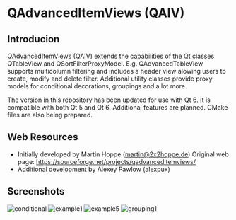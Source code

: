 QAdvancedItemViews (QAIV)
=========================

Introducion
-----------

QAdvancedItemViews (QAIV) extends the capabilities of the Qt classes QTableView and QSortFilterProxyModel. 
E.g. QAdvancedTableView supports multicolumn filtering and includes a header view alowing users to create, modify and delete filter. 
Additional utility classes provide proxy models for conditional decorations, groupings and a lot more.

The version in this repository has been updated for use with Qt 6. It is compatible with both Qt 5 and Qt 6.
Additional features are planned. CMake files are also being prepared.

Web Resources
-------------

* Initially developed by Martin Hoppe (martin@2x2hoppe.de) Original web page: https://sourceforge.net/projects/qadvanceditemviews/
* Additional development by Alexey Pawlow (alexpux)

Screenshots
-----------

[conditional]: /doc/images/conditional01.png
[example1]: /doc/images/example01.png
[example5]: /doc/images/example05.png
[grouping1]: /doc/images/grouping01.png

![conditional] ![example1] ![example5] ![grouping1]
